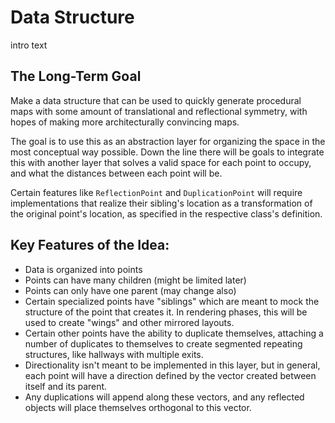 # Data Structure

intro text

## The Long-Term Goal

Make a data structure that can be used to quickly generate procedural maps with some amount of
translational and reflectional symmetry, with hopes of making more architecturally convincing maps.

The goal is to use this as an abstraction layer for organizing the space in the most conceptual way
possible.
Down the line there will be goals to integrate this with another layer that solves a valid space for
each point to occupy, and what the distances between each point will be.

Certain features like ```ReflectionPoint``` and ```DuplicationPoint``` will require implementations
that realize their sibling's location as a transformation of the original point's location, as
specified in the respective class's definition.

## Key Features of the Idea:

- Data is organized into points
- Points can have many children (might be limited later)
- Points can only have one parent (may change also)
- Certain specialized points have "siblings" which are meant to mock the structure of the point that
  creates it. In rendering phases, this will be used to create "wings" and other mirrored layouts.
- Certain other points have the ability to duplicate themselves, attaching a number of duplicates to
  themselves to create segmented repeating structures, like hallways with multiple exits.
- Directionality isn't meant to be implemented in this layer, but in general, each point will have a
  direction defined by the vector created between itself and its parent.
- Any duplications will append along these vectors, and any reflected objects will place themselves
  orthogonal to this vector.
